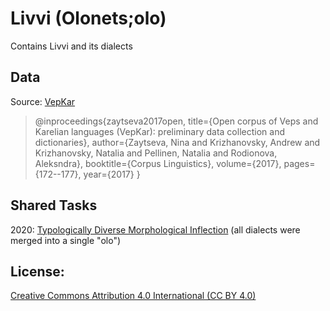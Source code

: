 # Livvi  (Olonets;olo) 

Contains Livvi and its dialects


## Data
Source: [VepKar](http://dictorpus.krc.karelia.ru/en)


> @inproceedings{zaytseva2017open,
>  title={Open corpus of Veps and Karelian languages (VepKar): preliminary data collection and dictionaries},
>  author={Zaytseva, Nina and Krizhanovsky, Andrew and Krizhanovsky, Natalia and Pellinen, Natalia and Rodionova, Aleksndra},
>  booktitle={Corpus Linguistics},
>  volume={2017},
>  pages={172--177},
>  year={2017}
>}

## Shared Tasks

2020: [Typologically Diverse Morphological Inflection](https://www.aclweb.org/anthology/2020.sigmorphon-1.1/)
(all dialects were merged into a single "olo")

## License: 
[Creative Commons Attribution 4.0 International (CC BY 4.0)](https://creativecommons.org/licenses/by/4.0/)



